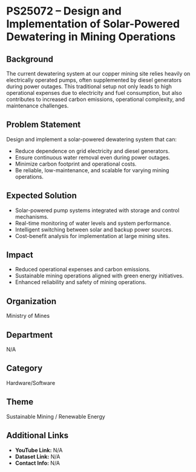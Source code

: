 # PS25072 – Design and Implementation of Solar-Powered Dewatering in Mining Operations

## Background
The current dewatering system at our copper mining site relies heavily on electrically operated pumps, often supplemented by diesel generators during power outages. This traditional setup not only leads to high operational expenses due to electricity and fuel consumption, but also contributes to increased carbon emissions, operational complexity, and maintenance challenges.

## Problem Statement
Design and implement a solar-powered dewatering system that can:
- Reduce dependence on grid electricity and diesel generators.  
- Ensure continuous water removal even during power outages.  
- Minimize carbon footprint and operational costs.  
- Be reliable, low-maintenance, and scalable for varying mining operations.

## Expected Solution
- Solar-powered pump systems integrated with storage and control mechanisms.  
- Real-time monitoring of water levels and system performance.  
- Intelligent switching between solar and backup power sources.  
- Cost-benefit analysis for implementation at large mining sites.

## Impact
- Reduced operational expenses and carbon emissions.  
- Sustainable mining operations aligned with green energy initiatives.  
- Enhanced reliability and safety of mining operations.

## Organization
Ministry of Mines

## Department
N/A

## Category
Hardware/Software

## Theme
Sustainable Mining / Renewable Energy

## Additional Links
- **YouTube Link:** N/A  
- **Dataset Link:** N/A  
- **Contact Info:** N/A
